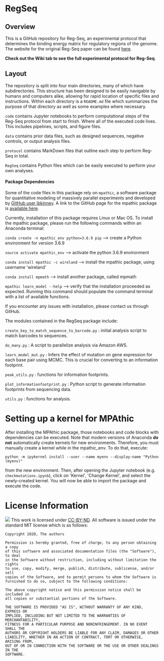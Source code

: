# RegSeq

## Overview
This is a GitHub repository for Reg-Seq, an experimental protocol that determines the binding energy matrix for regulatory regions of the genome. The website for the original Reg-Seq paper can be found [here](https://www.rpgroup.caltech.edu/RNAseq_SortSeq/).

**Check out the Wiki tab to see the full experimental protocol for Reg-Seq**.

## Layout
The repository is split into four main directories, many of which have
subdirectories. This structure has been designed to be easily navigable by
humans and computers alike, allowing for rapid location of specific files and
instructions. Within each directory is a `README.md` file which summarizes the
purpose of that directory as well as some examples where necessary. 

`code` contains Jupyter notebooks to perform computational steps of the Reg-Seq protocol from start to finish. Where all of the executed code lives. This includes pipelines, scripts, and
figure files.

`data` contains prior data files, such as designed sequences, negative controls, or output analysis files.

`protocol` contains MarkDown files that outline each step to perform Reg-Seq in total.

`RegSeq` contains Python files which can be easily executed to perform your own analyses.

#### **Package Dependencies**
Some of the code files in this package rely on `mpathic`, a software package for quantitative modeling of massively parallel experiments and developed by [GitHub user jbkinney](https://github.com/jbkinney). A link to the GitHub page for the mpathic package is [available here](https://github.com/jbkinney/mpathic).

Currently, installation of this package requires Linux or Mac OS. To install the mpathic package, please run the following commands within an Anaconda terminal:

`conda create -n mpathic_env python=3.6.9 pip` --> create a Python environment for version 3.6.9

`source activate mpathic_env` --> activate the python 3.6.9 environment

`conda install mpathic -c wireland` --> install the mpathic package, using username 'wireland'

`conda install mpmath` --> install another package, called mpmath

`mpathic learn_model --help` --> verify that the installation proceeded as expected. Running this command should populate the command terminal with a list of available functions.

If you encounter any issues with installation, please contact us through GitHub.

The modules contained in the RegSeq package include:

`create_key_to_match_sequence_to_barcode.py` : initial analysis script to match barcodes to sequences.

`do_many.py` : A script to parallelize analysis via Amazon AWS.

`learn_model_mut.py` :  Infers the effect of mutation on gene expression for each base pair using MCMC. This is crucial for converting to an information footprint.

`peak_utils.py` : functions for information footprints.

`plot_informationfootprint.py` : Python script to generate information footprints from sequencing data.

`utils.py` : functions for analysis.

# Setting up a kernel for MPAthic
After installing the MPAthic package, those notebooks and code blocks with dependencies can be executed. Note that modern versions of Anaconda **do not** automatically create kernels for new environments. Therefore, you must manually create a kernel while in the mpathic_env. To do that, execute:

`python -m ipykernel install --user --name myenv --display-name "Python (myenv)"` 

from the new environment. Then, after opening the Jupyter notebook (e.g. `checkmutations.ipynb`), click on 'Kernel', 'Change Kernel', and select the newly-created kernel. You will now be able to import the package and execute the code.

# License Information
<img src="https://licensebuttons.net/l/by-nd/3.0/88x31.png"> This work is
licensed under [CC-BY-ND](https://creativecommons.org/licenses/by-nd/4.0/). All
software is issued under the standard MIT license which is as follows:

```
Copyright 2020, The authors

Permission is hereby granted, free of charge, to any person obtaining a copy
of this software and associated documentation files (the "Software"), to deal
in the Software without restriction, including without limitation the rights
to use, copy, modify, merge, publish, distribute, sublicense, and/or sell
copies of the Software, and to permit persons to whom the Software is
furnished to do so, subject to the following conditions:

The above copyright notice and this permission notice shall be included in
all copies or substantial portions of the Software.

THE SOFTWARE IS PROVIDED "AS IS", WITHOUT WARRANTY OF ANY KIND, EXPRESS OR
IMPLIED, INCLUDING BUT NOT LIMITED TO THE WARRANTIES OF MERCHANTABILITY,
FITNESS FOR A PARTICULAR PURPOSE AND NONINFRINGEMENT. IN NO EVENT SHALL THE
AUTHORS OR COPYRIGHT HOLDERS BE LIABLE FOR ANY CLAIM, DAMAGES OR OTHER
LIABILITY, WHETHER IN AN ACTION OF CONTRACT, TORT OR OTHERWISE, ARISING FROM,
OUT OF OR IN CONNECTION WITH THE SOFTWARE OR THE USE OR OTHER DEALINGS IN THE
SOFTWARE.
```
